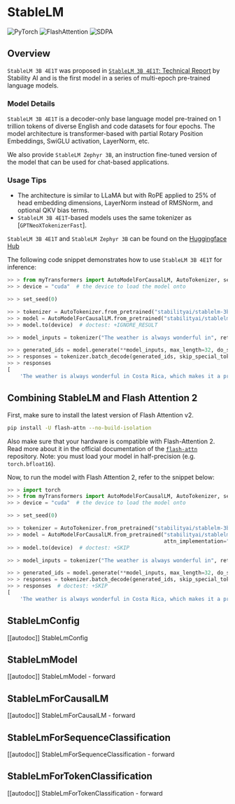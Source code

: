 <!--Copyright 2024 The HuggingFace Team. All rights reserved.

Licensed under the Apache License, Version 2.0 (the "License"); you may not use this file except in compliance with
the License. You may obtain a copy of the License at

http://www.apache.org/licenses/LICENSE-2.0

Unless required by applicable law or agreed to in writing, software distributed under the License is distributed on
an "AS IS" BASIS, WITHOUT WARRANTIES OR CONDITIONS OF ANY KIND, either express or implied. See the License for the
specific language governing permissions and limitations under the License.

⚠️ Note that this file is in Markdown but contain specific syntax for our doc-builder (similar to MDX) that may not be
rendered properly in your Markdown viewer.

-->

# StableLM

<div class="flex flex-wrap space-x-1">
<img alt="PyTorch" src="https://img.shields.io/badge/PyTorch-DE3412?style=flat&logo=pytorch&logoColor=white">
<img alt="FlashAttention" src="https://img.shields.io/badge/%E2%9A%A1%EF%B8%8E%20FlashAttention-eae0c8?style=flat">
<img alt="SDPA" src="https://img.shields.io/badge/SDPA-DE3412?style=flat&logo=pytorch&logoColor=white">
</div>

## Overview

`StableLM 3B 4E1T` was proposed in [`StableLM 3B 4E1T`: Technical Report](https://stability.wandb.io/stability-llm/stable-lm/reports/StableLM-3B-4E1T--VmlldzoyMjU4?accessToken=u3zujipenkx5g7rtcj9qojjgxpconyjktjkli2po09nffrffdhhchq045vp0wyfo) by Stability AI and is the first model in a series of multi-epoch pre-trained language models.

### Model Details

`StableLM 3B 4E1T` is a decoder-only base language model pre-trained on 1 trillion tokens of diverse English and code datasets for four epochs.
The model architecture is transformer-based with partial Rotary Position Embeddings, SwiGLU activation, LayerNorm, etc.

We also provide `StableLM Zephyr 3B`, an instruction fine-tuned version of the model that can be used for chat-based applications.

### Usage Tips

- The architecture is similar to LLaMA but with RoPE applied to 25% of head embedding dimensions, LayerNorm instead of RMSNorm, and optional QKV bias terms.
- `StableLM 3B 4E1T`-based models uses the same tokenizer as [`GPTNeoXTokenizerFast`].

`StableLM 3B 4E1T` and `StableLM Zephyr 3B` can be found on the [Huggingface Hub](https://huggingface.co/stabilityai)

The following code snippet demonstrates how to use `StableLM 3B 4E1T` for inference:

```python
>> > from myTransformers import AutoModelForCausalLM, AutoTokenizer, set_seed
>> > device = "cuda"  # the device to load the model onto

>> > set_seed(0)

>> > tokenizer = AutoTokenizer.from_pretrained("stabilityai/stablelm-3b-4e1t")
>> > model = AutoModelForCausalLM.from_pretrained("stabilityai/stablelm-3b-4e1t")
>> > model.to(device)  # doctest: +IGNORE_RESULT

>> > model_inputs = tokenizer("The weather is always wonderful in", return_tensors="pt").to(model.device)

>> > generated_ids = model.generate(**model_inputs, max_length=32, do_sample=True)
>> > responses = tokenizer.batch_decode(generated_ids, skip_special_tokens=True)
>> > responses
[
    'The weather is always wonderful in Costa Rica, which makes it a prime destination for retirees. That’s where the Pensionado program comes in, offering']
```

## Combining StableLM and Flash Attention 2

First, make sure to install the latest version of Flash Attention v2.

```bash
pip install -U flash-attn --no-build-isolation
```

Also make sure that your hardware is compatible with Flash-Attention 2. Read more about it in the official documentation of the [`flash-attn`](https://github.com/Dao-AILab/flash-attention) repository. Note: you must load your model in half-precision (e.g. `torch.bfloat16`).

Now, to run the model with Flash Attention 2, refer to the snippet below:

```python
>> > import torch
>> > from myTransformers import AutoModelForCausalLM, AutoTokenizer, set_seed
>> > device = "cuda"  # the device to load the model onto

>> > set_seed(0)

>> > tokenizer = AutoTokenizer.from_pretrained("stabilityai/stablelm-3b-4e1t")
>> > model = AutoModelForCausalLM.from_pretrained("stabilityai/stablelm-3b-4e1t", torch_dtype=torch.bfloat16,
                                                  attn_implementation="flash_attention_2")  # doctest: +SKIP
>> > model.to(device)  # doctest: +SKIP

>> > model_inputs = tokenizer("The weather is always wonderful in", return_tensors="pt").to(model.device)

>> > generated_ids = model.generate(**model_inputs, max_length=32, do_sample=True)  # doctest: +SKIP
>> > responses = tokenizer.batch_decode(generated_ids, skip_special_tokens=True)  # doctest: +SKIP
>> > responses  # doctest: +SKIP
[
    'The weather is always wonderful in Costa Rica, which makes it a prime destination for retirees. That’s where the Pensionado program comes in, offering']
```


## StableLmConfig

[[autodoc]] StableLmConfig

## StableLmModel

[[autodoc]] StableLmModel
    - forward

## StableLmForCausalLM

[[autodoc]] StableLmForCausalLM
    - forward

## StableLmForSequenceClassification

[[autodoc]] StableLmForSequenceClassification
    - forward

## StableLmForTokenClassification

[[autodoc]] StableLmForTokenClassification
    - forward
